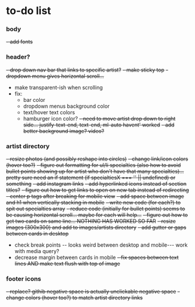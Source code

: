 # to-do list

### body
~~- add fonts~~

### header?
~~- drop down nav bar that links to specific artist?~~
  ~~- make sticky top~~ 
  ~~- dropdown menu gives horizontal scroll...~~
  - make transparent-ish when scrolling
  - fix:
    - bar color
    - dropdown menus background color
    - text/hover text colors
    - hamburger icon color?
    ~~- need to move artist drop down to right side... justify-text-end, text-end, ml-auto havent' worked~~
~~- add better background image? video?~~


### artist directory
~~- ~~resize photos (and possibly reshape into circles)~~~~
~~- change link/icon colors (hover too?)~~
~~- figure out formatting for ul/li specialties (also how to avoid bullet points showing up for artist who don't have that many specialties)... pretty sure need an if statement (if specialtiesX === '' || undefined) or something~~
~~- add instagram links~~
~~- add hyperlinked icons instead of section titles?~~
~~- figure out how to get links to open on new tab instead of redirecting~~
~~- center p tags after breaking for mobile view~~
~~- add space between image and h1 when vertically stacking in mobile~~
~~- write new code (for each?) to spit out specialties array~~
  ~~- reduce code (initially for bullet points) seems to be causing horizontal scroll... maybe for each will help...~~
~~- figure out how to get two cards on same line... NOTHING HAS WORKED SO FAR~~
~~- resize images (300x300) and add to images/artists directory~~
~~- add gutter or gaps between cards in desktop~~
- check break points -- looks weird between desktop and mobile--- work with media query?
- decrease margin between cards in mobile
~~- fix spaces between text lines AND make text flush with top of image~~

### footer icons
~~- replace? githib negative space is actually unclickable negative space~~
~~- change colors (hover too?) to match artist directory links~~